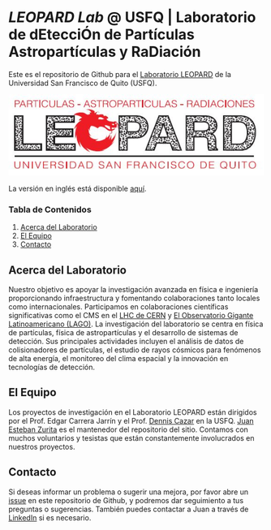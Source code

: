# *LEOPARD Lab* @ USFQ | Laboratorio de dEtecciÓn de Partículas Astropartículas y RaDiación  

Este es el repositorio de Github para el [Laboratorio LEOPARD](https://www.usfq.edu.ec/es/grupos-de-investigacion/laboratorio-de-deteccion-de-particulas-astroparticulas-y-radiaciones) de la Universidad San Francisco de Quito (USFQ).

![](https://github.com/USFQ-Leopard/.github/blob/main/profile/img/leopard_logo.JPG)

La versión en inglés está disponible [aquí](https://github.com/USFQ-Leopard).


### Tabla de Contenidos
1. [Acerca del Laboratorio](#acerca-del-laboratorio)
2. [El Equipo](#el-equipo)
3. [Contacto](#contacto)


## Acerca del Laboratorio
Nuestro objetivo es apoyar la investigación avanzada en física e ingeniería proporcionando infraestructura y fomentando colaboraciones tanto locales como internacionales. Participamos en colaboraciones científicas significativas como el CMS en el [LHC de CERN](https://home.cern/science/accelerators/large-hadron-collider) y [El Observatorio Gigante Latinoamericano (LAGO)](http://lagoproject.net/index.html). La investigación del laboratorio se centra en física de partículas, física de astropartículas y el desarrollo de sistemas de detección. Sus principales actividades incluyen el análisis de datos de colisionadores de partículas, el estudio de rayos cósmicos para fenómenos de alta energía, el monitoreo del clima espacial y la innovación en tecnologías de detección.

## El Equipo
Los proyectos de investigación en el Laboratorio LEOPARD están dirigidos por el Prof. Edgar Carrera Jarrín y el Prof. [Dennis Cazar](https://github.com/DennisCazar) en la USFQ. [Juan Esteban Zurita](https://github.com/jezur) es el mantenedor del repositorio del sitio. Contamos con muchos voluntarios y tesistas que están constantemente involucrados en nuestros proyectos.

## Contacto
Si deseas informar un problema o sugerir una mejora, por favor abre un [issue](https://github.com/USFQ-Leopard/.github/issues) en este repositorio de Github, y podremos dar seguimiento a tus preguntas o sugerencias. También puedes contactar a Juan a través de [LinkedIn](https://www.linkedin.com/in/jezurita) si es necesario.
